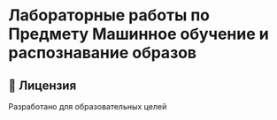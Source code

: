 # Лабораторные работы по Предмету Машинное обучение и распознавание образов 


## 📝 Лицензия



Разработано для образовательных целей
